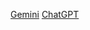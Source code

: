 [Gemini](https://docs.google.com/document/d/1Ys_cjJ8-9rNytJzTSzUQfUwcwfBqk2flWgIOBom4piE/edit?usp=sharing)
[ChatGPT](https://chatgpt.com/s/dr_6881c44043d081919b713ca6a63726f7)